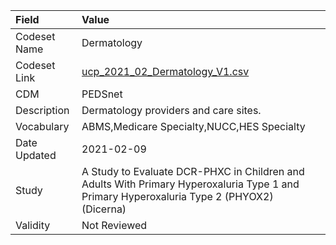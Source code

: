 |Field        |Value                                                                                                                                     |
|:------------|:-----------------------------------------------------------------------------------------------------------------------------------------|
|Codeset Name |Dermatology                                                                                                                               |
|Codeset Link |[ucp_2021_02_Dermatology_V1.csv](https://github.com/PEDSnet/Variable-Dictionary/blob/main/visits/ucp_2021_02_Dermatology_V1.csv)          |
|CDM          |PEDSnet                                                                                                                                   |
|Description  |Dermatology providers and care sites.                                                                                                     |
|Vocabulary   |ABMS,Medicare Specialty,NUCC,HES Specialty                                                                                                |
|Date Updated |2021-02-09                                                                                                                                |
|Study        |A Study to Evaluate DCR-PHXC in Children and Adults With Primary Hyperoxaluria Type 1 and Primary Hyperoxaluria Type 2 (PHYOX2) (Dicerna) |
|Validity     |Not Reviewed                                                                                                                              |

